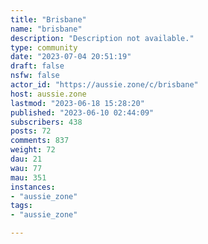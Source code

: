 ```yaml
---
title: "Brisbane" 
name: "brisbane"
description: "Description not available."
type: community
date: "2023-07-04 20:51:19"
draft: false
nsfw: false
actor_id: "https://aussie.zone/c/brisbane"
host: aussie.zone
lastmod: "2023-06-18 15:28:20"
published: "2023-06-10 02:44:09"
subscribers: 438
posts: 72
comments: 837
weight: 72
dau: 21
wau: 77
mau: 351
instances:
- "aussie_zone"
tags: 
- "aussie_zone"

---
```

